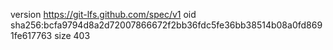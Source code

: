 version https://git-lfs.github.com/spec/v1
oid sha256:bcfa9794d8a2d72007866672f2bb36fdc5fe36bb38514b08a0fd8691fe617763
size 403

